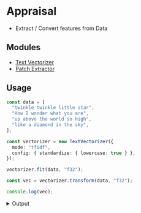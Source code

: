 # Appraisal

- Extract / Convert features from Data

## Modules
- [Text Vectorizer](/feature/conversion/text/mod.ts)
- [Patch Extractor](/feature/extraction/image/patch_2d.ts)

## Usage

```ts
const data = [
  "twinkle twinkle little star",
  "How I wonder what you are",
  "up above the world so high",
  "like a diamond in the sky",
];

const vectorizer = new TextVectorizer({
  mode: "tfidf",
  config: { standardize: { lowercase: true } },
});

vectorizer.fit(data, "f32");

const vec = vectorizer.transform(data, "f32");

console.log(vec);
```

<details> 
  <summary>Output</summary>
  <pre>
    <code>
[
  Float64Array(20) [
    3.386294364929199, 2.386294364929199,
    2.386294364929199,                 0,
                    0,                 0,
                    0,                 0,
                    0,                 0,
                    0,                 0,
                    0,                 0,
                    0,                 0,
                    0,                 0,
                    0,                 0
  ],
  Float64Array(20) [
                    0,                 0,
                    0, 2.386294364929199,
    2.386294364929199, 2.386294364929199,
    2.386294364929199, 2.386294364929199,
    2.386294364929199,                 0,
                    0,                 0,
                    0,                 0,
                    0,                 0,
                    0,                 0,
                    0,                 0
  ],
  Float64Array(20) [
                    0,                  0,
                    0,                  0,
                    0,                  0,
                    0,                  0,
                    0,  2.386294364929199,
    2.386294364929199, 1.6931471824645996,
    2.386294364929199,  2.386294364929199,
    2.386294364929199,                  0,
                    0,                  0,
                    0,                  0
  ],
  Float64Array(20) [
                    0,                  0,
                    0,                  0,
                    0,                  0,
                    0,                  0,
                    0,                  0,
                    0, 1.6931471824645996,
                    0,                  0,
                    0,  2.386294364929199,
    2.386294364929199,  2.386294364929199,
    2.386294364929199,  2.386294364929199
  ]
]
    </code>
  </pre>
</details>
